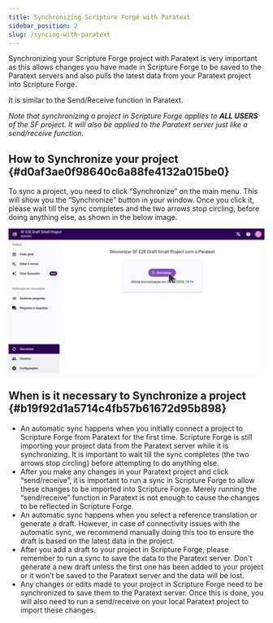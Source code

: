 ```yaml
---
title: Synchronizing Scripture Forge with Paratext
sidebar_position: 2
slug: /syncing-with-paratext
---
```


Synchronizing your Scripture Forge project with Paratext is very important as this allows changes you have made in Scripture Forge to be saved to the Paratext servers and also pulls the latest data from your Paratext project into Scripture Forge.

It is similar to the Send/Receive function in Paratext.

_Note that synchronizing a project in Scripture Forge applies to_ _**ALL USERS**_ _of the SF project. It will also be applied to the Paratext server just like a send/receive function._

## **How to Synchronize your project** {#d0af3ae0f98640c6a88fe4132a015be0}

To sync a project, you need to click “Synchronize” on the main menu. This will show you the “Synchronize” button in your window. Once you click it, please wait till the sync completes and the two arrows stop circling, before doing anything else, as shown in the below image.

![](./sync.png)

## **When is it necessary to Synchronize a project** {#b19f92d1a5714c4fb57b61672d95b898}

- An automatic sync happens when you initially connect a project to Scripture Forge from Paratext for the first time. Scripture Forge is still importing your project data from the Paratext server while it is synchronizing. It is important to wait till the sync completes (the two arrows stop circling) before attempting to do anything else.
- After you make any changes in your Paratext project and click “send/receive”, it is important to run a sync in Scripture Forge to allow these changes to be imported into Scripture Forge. Merely running the “send/receive” function in Paratext is not enough to cause the changes to be reflected in Scripture Forge.
- An automatic sync happens when you select a reference translation or generate a draft. However, in case of connectivity issues with the automatic sync, we recommend manually doing this too to ensure the draft is based on the latest data in the project.
- After you add a draft to your project in Scripture Forge, please remember to run a sync to save the data to the Paratext server. Don't generate a new draft unless the first one has been added to your project or it won’t be saved to the Paratext server and the data will be lost.
- Any changes or edits made to your project in Scripture Forge need to be synchronized to save them to the Paratext server. Once this is done, you will also need to run a send/receive on your local Paratext project to import these changes.
